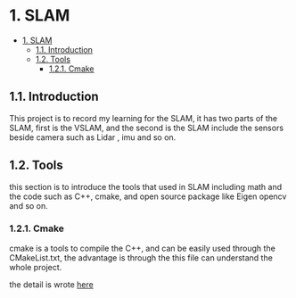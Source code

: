 # 1. SLAM

- [1. SLAM](#1-slam)
  - [1.1. Introduction](#11-introduction)
  - [1.2. Tools](#12-tools)
    - [1.2.1. Cmake](#121-cmake)

## 1.1. Introduction

This project is to record my learning for the SLAM, it has two parts of the SLAM, first is the VSLAM, and the second is the SLAM include the sensors beside camera such as Lidar , imu and so on.

## 1.2. Tools

this section is to introduce the tools that used in SLAM including math and the code such as C++, cmake, and open source package like Eigen opencv and so on.

### 1.2.1. Cmake

cmake is a tools to compile the C++, and can be easily used through the CMakeList.txt, the advantage is through the this file can understand the whole project.

the detail is wrote [here](./tools/C++/cmake/)
